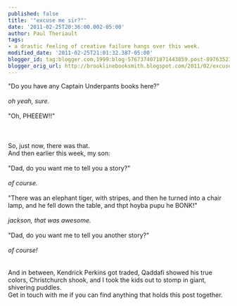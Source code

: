```yaml
---
published: false
title: '"excuse me sir?"'
date: '2011-02-25T20:36:00.002-05:00'
author: Paul Theriault
tags:
- a drastic feeling of creative failure hangs over this week.
modified_date: '2011-02-25T21:01:32.387-05:00'
blogger_id: tag:blogger.com,1999:blog-5767374071871443859.post-8976352115010125730
blogger_orig_url: http://brooklinebooksmith.blogspot.com/2011/02/excuse-me-sir.html
---
```


"Do you have any  Captain Underpants books here?"<br /><br /><em>oh yeah, sure.<br /><br /></em>"Oh, PHEEEW!!"<br /><br /><br /><br />So, just now, there was that.<br />And then earlier this week, my son:<br /><br />"Dad, do you want me to tell you a story?"<br /><br /><em>of course.<br /><br /></em>"There was an elephant tiger, with stripes, and then he turned into a chair lamp, and he fell down the table, and thpt hoyba pupu he BONK!"<br /><br /><em>jackson, that was awesome.<br /><br /></em>"Dad, do you want me to tell you another story?"<br /><br /><em>of course!<br /><br /><br /></em>And in between, Kendrick Perkins got traded, Qaddafi showed his true colors, Christchurch shook, and I took the kids out to stomp in giant, shivering puddles.   <br />Get in touch with me if you can find anything that holds this post together.